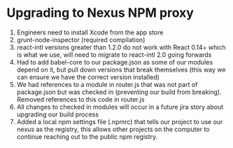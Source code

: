 # Upgrading to Nexus NPM proxy
1. Engineers need to install Xcode from the app store
  1. grunt-node-inspector (required compilation)
2. react-intl versions greater than 1.2.0 do not work with React 0.14+ which is what we use, will need to migrate to react-intl 2.0 going forwards
3. Had to add babel-core to our package.json as some of our modules depend on it, but pull down versions that break themselves (this way we can ensure we have the correct version installed)
4. We had references to a module in router.js that was not part of package.json but was checked in (preventing our build from breaking). Removed references to this code in router.js
5. All changes to checked in modules will occur in a future jira story about upgrading our build process
6. Added a local npm settings file (.npmrc) that tells our project to use our nexus as the registry, this allows other projects on the computer to continue reaching out to the public npm registry.